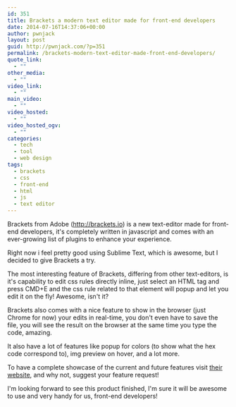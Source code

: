 ```yaml
---
id: 351
title: Brackets a modern text editor made for front-end developers
date: 2014-07-16T14:37:06+00:00
author: pwnjack
layout: post
guid: http://pwnjack.com/?p=351
permalink: /brackets-modern-text-editor-made-front-end-developers/
quote_link:
  - ""
other_media:
  - ""
video_link:
  - ""
main_video:
  - ""
video_hosted:
  - ""
video_hosted_ogv:
  - ""
categories:
  - tech
  - tool
  - web design
tags:
  - brackets
  - css
  - front-end
  - html
  - js
  - text editor
---
```

Brackets from Adobe (<a href="http://brackets.io" title="http://brackets.io" target="_blank">http://brackets.io</a>) is a new text-editor made for front-end developers, it's completely written in javascript and comes with an ever-growing list of plugins to enhance your experience.

Right now i feel pretty good using Sublime Text, which is awesome, but I decided to give Brackets a try.

The most interesting feature of Brackets, differing from other text-editors, is it's capability to edit css rules directly inline, just select an HTML tag and press CMD+E and the css rule related to that element will popup and let you edit it on the fly! Awesome, isn't it?

Brackets also comes with a nice feature to show in the browser (just Chrome for now) your edits in real-time, you don't even have to save the file, you will see the result on the browser at the same time you type the code, amazing.

It also have a lot of features like popup for colors (to show what the hex code correspond to), img preview on hover, and a lot more.

To have a complete showcase of the current and future features visit <a href="http://brackets.io" title="Adobe Brackets" target="_blank">their website</a>, and why not, suggest your feature request!

I'm looking forward to see this product finished, I'm sure it will be awesome to use and very handy for us, front-end developers!